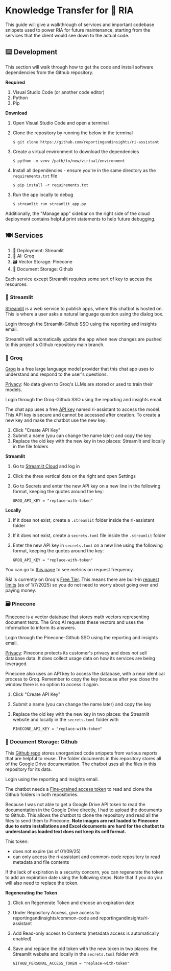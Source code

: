 # Knowledge Transfer for 💬 RIA

This guide will give a walkthrough of services and important codebase snippets used to power RIA for future maintenance, starting from the services that the client would see down to the actual code.

## ⌨️ Development
This section will walk through how to get the code and install software dependencies from the Github repository.

**Required**
1) Visual Studio Code (or another code editor)
2) Python
3) Pip

**Download**
1) Open Visual Studio Code and open a terminal
2) Clone the repository by running the below in the terminal
   
   ```
   $ git clone https://github.com/reportingandinsights/ri-assistant
   ```

3) Create a virtual environment to download the dependencies

   ```
   $ python -m venv /path/to/new/virtual/environment
   ```

4) Install all dependencies - ensure you're in the same directory as the `requirements.txt` file 

   ```
   $ pip install -r requirements.txt
   ```

3. Run the app locally to debug
   ```
   $ streamlit run streamlit_app.py
   ```

Additionally, the "Manage app" sidebar on the right side of the cloud deployment contains helpful print statements to help future debugging.

## 🍽️ Services
1) 🚀 Deployment: Streamlit
2) 🤖 AI: Groq
3) 🗃️ Vector Storage: Pinecone
4) 📝 Document Storage: Github

Each service except Streamlit requires some sort of key to access the resources.

### 🚀 Streamlit
[Streamlit](https://streamlit.io/) is a web service to publish apps, where this chatbot is hosted on. This is where a user asks a natural language question using the dialog box.

Login through the Streamlit-Github SSO using the reporting and insights email.

Streamlit will automatically update the app when new changes are pushed to this project's Github repository main branch.

### 🤖 Groq
[Groq](https://groq.com/) is a free large language model provider that this chat app uses to understand and respond to the user's questions.

[Privacy](https://groq.com/privacy-policy/): No data given to Groq's LLMs are stored or used to train their models.

Login through the Groq-Github SSO using the reporting and insights email.

The chat app uses a free [API key](https://console.groq.com/keys) named ri-assistant to access the model. This API key is secure and cannot be accessed after creation. To create a new key and make the chatbot use the new key:
1) Click "Create API Key"
2) Submit a name (you can change the name later) and copy the key
3) Replace the old key with the new key in two places: Streamlit and locally in the file folders
   
**Streamlit**
1) Go to [Streamlit Cloud](https://share.streamlit.io/) and log in
2) Click the three vertical dots on the right and open Settings
3) Go to Secrets and enter the new API key on a new line in the following format, keeping the quotes around the key:

   ```
   GROQ_API_KEY = "replace-with-token"
   ```

**Locally**
1) If it does not exist, create a `.streamlit` folder inside the ri-assistant folder
2) If it does not exist, create a `secrets.toml` file inside the `.streamlit` folder 
3) Enter the new API key in `secrets.toml` on a new line using the following format, keeping the quotes around the key:

   ```
   GROQ_API_KEY = "replace-with-token"
   ```
   
You can go to [this page](https://console.groq.com/metrics) to see metrics on request frequency. 

R&I is currently on Groq's [Free Tier](https://console.groq.com/settings/billing). This means there are built-in [request limits](https://console.groq.com/settings/limits) (as of 1/7/2025) so you do not need to worry about going over and paying money.

### 🗃️ Pinecone
[Pinecone](https://www.pinecone.io/) is a vector database that stores math vectors representing document texts. The Groq AI requests these vectors and uses the information to inform its answers.

Login through the Pinecone-Github SSO using the reporting and insights email.

[Privacy](https://www.pinecone.io/privacy/): Pinecone protects its customer's privacy and does not sell database data. It does collect usage data on how its services are being leveraged.

Pinecone also uses an API key to access the database, with a near identical process to Groq. Remember to copy the key because after you close the window there is no option to access it again.
1) Click "Create API Key"
2) Submit a name (you can change the name later) and copy the key
3) Replace the old key with the new key in two places: the Streamlit website and locally in the `secrets.toml` folder with

   ```
   PINECONE_API_KEY = "replace-with-token"
   ```

### 📝 Document Storage: Github
This [Github repo](https://github.com/reportingandinsights/common-code) stores unorganized code snippets from various reports that are helpful to reuse. The folder documents in this repository stores all of the Google Drive documentation. The chatbot uses all the files in this repository for its data.

Login using the reporting and insights email.

The chatbot needs a [Fine-grained access token](https://github.com/settings/personal-access-tokens) to read and clone the Github folders in both repositories. 

Because I was not able to get a Google Drive API token to read the documentation in the Google Drive directly, I had to upload the documents to Github. This allows the chatbot to clone the repository and read all the files to send them to Pinecone. **Note images are not loaded to Pinecone due to extra installations and Excel documents are hard for the chatbot to understand as loaded text does not keep its cell format.**

This token:
- does not expire (as of 01/09/25)
- can only access the ri-assistant and common-code repository to read metadata and file contents

If the lack of expiration is a security concern, you can regenerate the token to add an expiration date using the following steps. Note that if you do you will also need to replace the token.

**Regenerating the Token**
1) Click on Regenerate Token and choose an expiration date
2) Under Repository Access, give access to reportingandinsights/common-code and reportingandinsights/ri-assistant
3) Add Read-only access to Contents (metadata access is automatically enabled)
4) Save and replace the old token with the new token in two places: the Streamlit website and locally in the `secrets.toml` folder with

   ```
   GITHUB_PERSONAL_ACCESS_TOKEN = "replace-with-token"
   ```
